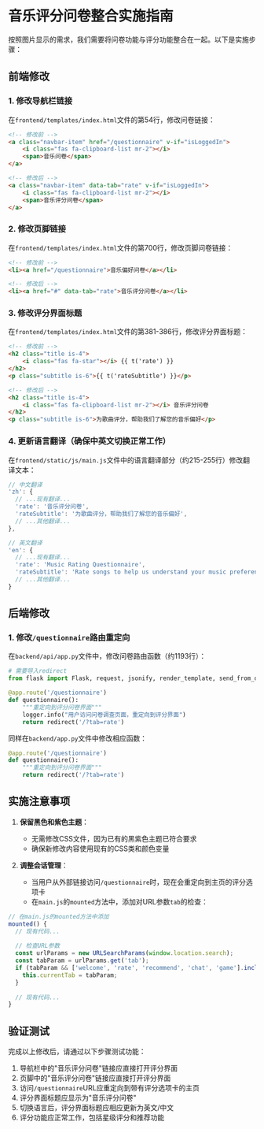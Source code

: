 # 音乐评分问卷整合实施指南

按照图片显示的需求，我们需要将问卷功能与评分功能整合在一起。以下是实施步骤：

## 前端修改

### 1. 修改导航栏链接
在`frontend/templates/index.html`文件的第54行，修改问卷链接：

```html
<!-- 修改前 -->
<a class="navbar-item" href="/questionnaire" v-if="isLoggedIn">
    <i class="fas fa-clipboard-list mr-2"></i>
    <span>音乐问卷</span>
</a>

<!-- 修改后 -->
<a class="navbar-item" data-tab="rate" v-if="isLoggedIn">
    <i class="fas fa-clipboard-list mr-2"></i>
    <span>音乐评分问卷</span>
</a>
```

### 2. 修改页脚链接
在`frontend/templates/index.html`文件的第700行，修改页脚问卷链接：

```html
<!-- 修改前 -->
<li><a href="/questionnaire">音乐偏好问卷</a></li>

<!-- 修改后 -->
<li><a href="#" data-tab="rate">音乐评分问卷</a></li>
```

### 3. 修改评分界面标题
在`frontend/templates/index.html`文件的第381-386行，修改评分界面标题：

```html
<!-- 修改前 -->
<h2 class="title is-4">
    <i class="fas fa-star"></i> {{ t('rate') }}
</h2>
<p class="subtitle is-6">{{ t('rateSubtitle') }}</p>

<!-- 修改后 -->
<h2 class="title is-4">
    <i class="fas fa-clipboard-list mr-2"></i> 音乐评分问卷
</h2>
<p class="subtitle is-6">为歌曲评分，帮助我们了解您的音乐偏好</p>
```

### 4. 更新语言翻译（确保中英文切换正常工作）
在`frontend/static/js/main.js`文件中的语言翻译部分（约215-255行）修改翻译文本：

```javascript
// 中文翻译
'zh': {
  // ...现有翻译...
  'rate': '音乐评分问卷',
  'rateSubtitle': '为歌曲评分，帮助我们了解您的音乐偏好',
  // ...其他翻译...
},

// 英文翻译
'en': {
  // ...现有翻译...
  'rate': 'Music Rating Questionnaire',
  'rateSubtitle': 'Rate songs to help us understand your music preferences',
  // ...其他翻译...
}
```

## 后端修改

### 1. 修改`/questionnaire`路由重定向
在`backend/api/app.py`文件中，修改问卷路由函数（约1193行）：

```python
# 需要导入redirect
from flask import Flask, request, jsonify, render_template, send_from_directory, render_template_string, make_response, redirect

@app.route('/questionnaire')
def questionnaire():
    """重定向到评分问卷界面"""
    logger.info("用户访问问卷调查页面，重定向到评分界面")
    return redirect('/?tab=rate')
```

同样在`backend/app.py`文件中修改相应函数：

```python
@app.route('/questionnaire')
def questionnaire():
    """重定向到评分问卷界面"""
    return redirect('/?tab=rate')
```

## 实施注意事项

1. **保留黑色和紫色主题**：
   - 无需修改CSS文件，因为已有的黑紫色主题已符合要求
   - 确保新修改内容使用现有的CSS类和颜色变量

2. **调整会话管理**：
   - 当用户从外部链接访问`/questionnaire`时，现在会重定向到主页的评分选项卡
   - 在`main.js`的`mounted`方法中，添加对URL参数`tab`的检查：

```javascript
// 在main.js的mounted方法中添加
mounted() {
  // 现有代码...
  
  // 检查URL参数
  const urlParams = new URLSearchParams(window.location.search);
  const tabParam = urlParams.get('tab');
  if (tabParam && ['welcome', 'rate', 'recommend', 'chat', 'game'].includes(tabParam)) {
    this.currentTab = tabParam;
  }
  
  // 现有代码...
}
```

## 验证测试

完成以上修改后，请通过以下步骤测试功能：

1. 导航栏中的"音乐评分问卷"链接应直接打开评分界面
2. 页脚中的"音乐评分问卷"链接应直接打开评分界面
3. 访问`/questionnaire`URL应重定向到带有评分选项卡的主页
4. 评分界面标题应显示为"音乐评分问卷"
5. 切换语言后，评分界面标题应相应更新为英文/中文
6. 评分功能应正常工作，包括星级评分和推荐功能 